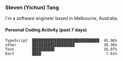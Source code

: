 ### Steven (Yichun) Tang

I'm a software engineer based in Melbourne, Australia.

#### Personal Coding Activity (past 7 days)
```
TypeScript  ▓▓▓▓▓▓▓▓▓▓▓▓▓▓▓▓▓▓▓▓▓▓▓▓▓▓▓▓▓▓  45.96%
other       ▓▓▓▓▓▓▓▓▓▓▓▓▓▓▓▓▓▓▓             30.36%
Text        ▓▓▓▓▓▓▓▓▓▓                      16.07%
Dart        ▓▓▓▓                             7.61%
```
